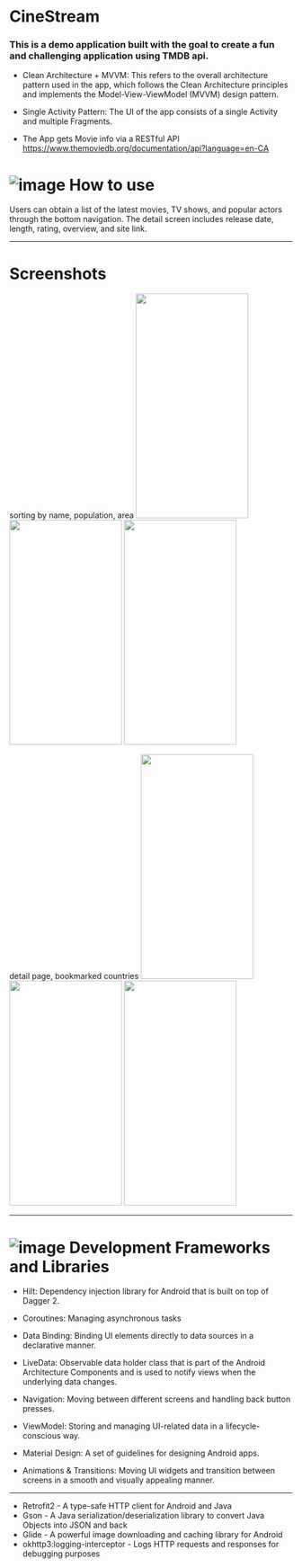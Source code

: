# CineStream

### This is a demo application built with the goal to create a fun and challenging application using TMDB api.

- Clean Architecture + MVVM: This refers to the overall architecture pattern used in the app, which follows the Clean Architecture principles and implements the Model-View-ViewModel (MVVM) design pattern.

- Single Activity Pattern: The UI of the app consists of a single Activity and multiple Fragments.

- The App gets Movie info via a RESTful API https://www.themoviedb.org/documentation/api?language=en-CA

# ![image](https://user-images.githubusercontent.com/54562350/234645048-3deb40a4-098a-4953-923b-0d84540f0ab7.png)  How to use 

Users can obtain a list of the latest movies, TV shows, and popular actors through the bottom navigation. The detail screen includes release date, length, rating, overview, and site link.

***
# Screenshots
<p float="left">  
 sorting by name, population, area
  
<img src="https://user-images.githubusercontent.com/54562350/234634077-98db4274-f081-4b95-94f9-77d6ad2b1b37.png"  width="200" height="400"/>

<img src="https://user-images.githubusercontent.com/54562350/234633884-9c785e83-0c81-48ba-92a0-1ee4342f5f4d.png"  width="200" height="400"/>

<img src="https://user-images.githubusercontent.com/54562350/234634057-77cfcfaa-b874-47ea-9c13-2a9d4eabd646.png"  width="200" height="400"/>
   
</p>

<p float="left">
detail page, bookmarked countries
  
<img src="https://user-images.githubusercontent.com/54562350/234633485-f9da2088-0659-4394-b724-f3a340008424.png"  width="200" height="400"/>
  
<img src="https://user-images.githubusercontent.com/54562350/234639540-470e9910-9a7a-4276-8359-733241bac84d.png"  width="200" height="400"/>
  
<img src="https://user-images.githubusercontent.com/54562350/234628939-84dc9ab0-8e99-4802-8b1b-485fa116bdaa.png" width="200" height="400"/>
  
</p>

***
# ![image](https://user-images.githubusercontent.com/54562350/234645282-c050da5e-c71c-4484-b589-c4aac61aa811.png) Development Frameworks and Libraries
  - Hilt:  Dependency injection library for Android that is built on top of Dagger 2. 
  
  - Coroutines: Managing asynchronous tasks
  
  - Data Binding: Binding UI elements directly to data sources in a declarative manner.

  - LiveData: Observable data holder class that is part of the Android Architecture Components and is used to notify views when the underlying data changes.

  - Navigation: Moving between different screens and handling back button presses.

  - ViewModel: Storing and managing UI-related data in a lifecycle-conscious way.
 
  - Material Design: A set of guidelines for designing Android apps. 

  - Animations & Transitions: Moving UI widgets and transition between screens in a smooth and visually appealing manner.

***

- Retrofit2 - A type-safe HTTP client for Android and Java
- Gson - A Java serialization/deserialization library to convert Java Objects into JSON and back
- Glide - A powerful image downloading and caching library for Android
- okhttp3:logging-interceptor - Logs HTTP requests and responses for debugging purposes
